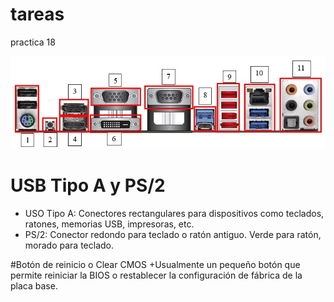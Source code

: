 # tareas
practica 18

![pepitosjuares](/img/conectores.jpg)
# USB Tipo A y PS/2
+ USO Tipo A: Conectores rectangulares para dispositivos como teclados, ratones, memorias USB, impresoras, etc.
+ PS/2: Conector redondo para teclado o ratón antiguo. Verde para ratón, morado para teclado.

#Botón de reinicio o Clear CMOS
+Usualmente un pequeño botón que permite reiniciar la BIOS o restablecer la configuración de fábrica de la placa base.
